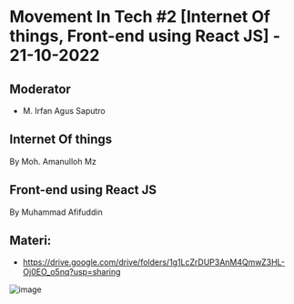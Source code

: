 # Movement In Tech #2 [Internet Of things, Front-end using React JS] -  21-10-2022

## Moderator
- M. Irfan Agus Saputro

## Internet Of things
By Moh. Amanulloh Mz



## Front-end using React JS
By Muhammad Afifuddin

## Materi:
- https://drive.google.com/drive/folders/1g1LcZrDUP3AnM4QmwZ3HL-Oj0EO_o5nq?usp=sharing



![image](https://user-images.githubusercontent.com/71916387/196983148-a3681930-b34e-4ac4-8931-b9f5fd6ac80c.png)
